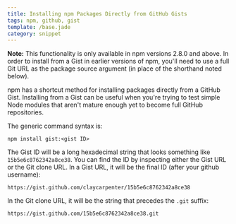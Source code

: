 ```yaml
---
title: Installing npm Packages Directly from GitHub Gists
tags: npm, github, gist
template: /base.jade
category: snippet
---
```


**Note:** This functionality is only available in npm versions 2.8.0 and above. In order to install from a Gist in earlier versions of npm, you'll need to use a full Git URL as the package source argument (in place of the shorthand noted below).

npm has a shortcut method for installing packages directly from a GitHub Gist. Installing from a Gist can be useful when you're trying to test simple Node modules that aren't mature enough yet to become full GitHub repositories.

The generic command syntax is:

```
npm install gist:<gist ID>
```

The Gist ID will be a long hexadecimal string that looks something like `15b5e6c8762342a8ce38`. You can find the ID by inspecting either the Gist URL or the Git clone URL. In a Gist URL, it will be the final ID (after your github username):

```
https://gist.github.com/claycarpenter/15b5e6c8762342a8ce38
```

In the Git clone URL, it will be the string that precedes the `.git` suffix:

```
https://gist.github.com/15b5e6c8762342a8ce38.git
```
